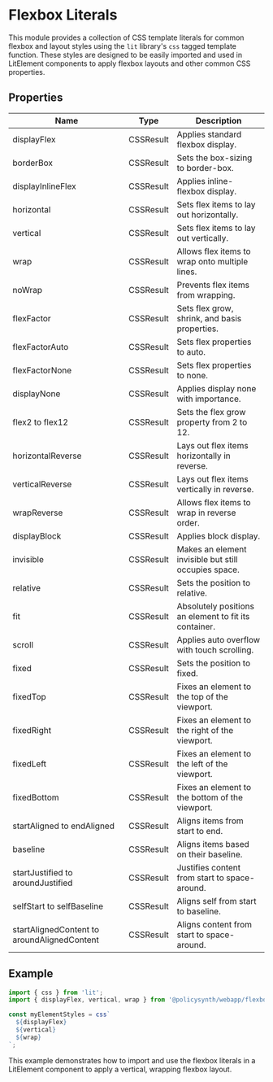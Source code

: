# Flexbox Literals

This module provides a collection of CSS template literals for common flexbox and layout styles using the `lit` library's `css` tagged template function. These styles are designed to be easily imported and used in LitElement components to apply flexbox layouts and other common CSS properties.

## Properties

| Name                  | Type   | Description                                           |
|-----------------------|--------|-------------------------------------------------------|
| displayFlex           | CSSResult | Applies standard flexbox display.                     |
| borderBox             | CSSResult | Sets the box-sizing to border-box.                    |
| displayInlineFlex     | CSSResult | Applies inline-flexbox display.                       |
| horizontal            | CSSResult | Sets flex items to lay out horizontally.              |
| vertical              | CSSResult | Sets flex items to lay out vertically.                |
| wrap                  | CSSResult | Allows flex items to wrap onto multiple lines.        |
| noWrap                | CSSResult | Prevents flex items from wrapping.                    |
| flexFactor            | CSSResult | Sets flex grow, shrink, and basis properties.         |
| flexFactorAuto        | CSSResult | Sets flex properties to auto.                         |
| flexFactorNone        | CSSResult | Sets flex properties to none.                         |
| displayNone           | CSSResult | Applies display none with importance.                 |
| flex2 to flex12       | CSSResult | Sets the flex grow property from 2 to 12.             |
| horizontalReverse     | CSSResult | Lays out flex items horizontally in reverse.          |
| verticalReverse       | CSSResult | Lays out flex items vertically in reverse.            |
| wrapReverse           | CSSResult | Allows flex items to wrap in reverse order.           |
| displayBlock          | CSSResult | Applies block display.                                |
| invisible             | CSSResult | Makes an element invisible but still occupies space.  |
| relative              | CSSResult | Sets the position to relative.                        |
| fit                   | CSSResult | Absolutely positions an element to fit its container. |
| scroll                | CSSResult | Applies auto overflow with touch scrolling.           |
| fixed                 | CSSResult | Sets the position to fixed.                           |
| fixedTop              | CSSResult | Fixes an element to the top of the viewport.          |
| fixedRight            | CSSResult | Fixes an element to the right of the viewport.        |
| fixedLeft             | CSSResult | Fixes an element to the left of the viewport.         |
| fixedBottom           | CSSResult | Fixes an element to the bottom of the viewport.       |
| startAligned to endAligned | CSSResult | Aligns items from start to end.                      |
| baseline              | CSSResult | Aligns items based on their baseline.                 |
| startJustified to aroundJustified | CSSResult | Justifies content from start to space-around.       |
| selfStart to selfBaseline | CSSResult | Aligns self from start to baseline.                  |
| startAlignedContent to aroundAlignedContent | CSSResult | Aligns content from start to space-around.         |

## Example

```typescript
import { css } from 'lit';
import { displayFlex, vertical, wrap } from '@policysynth/webapp/flexbox-literals/literals.js';

const myElementStyles = css`
  ${displayFlex}
  ${vertical}
  ${wrap}
`;
```

This example demonstrates how to import and use the flexbox literals in a LitElement component to apply a vertical, wrapping flexbox layout.